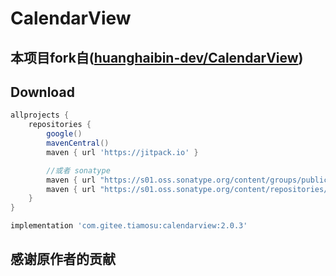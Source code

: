 # CalendarView
## 本项目fork自([huanghaibin-dev/CalendarView](https://github.com/huanghaibin-dev/CalendarView))

## Download

```groovy
allprojects {
    repositories {
        google()
        mavenCentral()
        maven { url 'https://jitpack.io' }

        //或者 sonatype
        maven { url "https://s01.oss.sonatype.org/content/groups/public" }
        maven { url "https://s01.oss.sonatype.org/content/repositories/releases" }
    }
}
```

``` groovy
implementation 'com.gitee.tiamosu:calendarview:2.0.3'
```

## 感谢原作者的贡献


